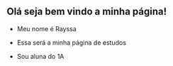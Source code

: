 ## Olá seja bem vindo a minha página!

- Meu nome é Rayssa

- Essa será a minha página de estudos

- Sou aluna do 1A
